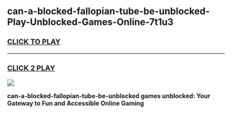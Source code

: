 
## can-a-blocked-fallopian-tube-be-unblocked-Play-Unblocked-Games-Online-7t1u3
<h3>
<a href="https://premium76.site?title=can-a-blocked-fallopian-tube-be-unblocked&ref=25A">CLICK TO PLAY</a></h3>
<hr>

<h3>
<a href="https://premium76.site?title=can-a-blocked-fallopian-tube-be-unblocked&ref=25A">CLICK 2 PLAY</a>
  
</h3>

<a href="https://premium76.site?title=can-a-blocked-fallopian-tube-be-unblocked&ref=25A"><img src="https://clearcache.store/games.png"></a>


**can-a-blocked-fallopian-tube-be-unblocked games unblocked: Your Gateway to Fun and Accessible Online Gaming**
